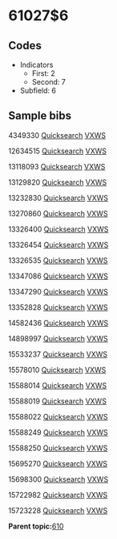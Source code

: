 # 61027$6

## Codes

-   Indicators
    -   First: 2
    -   Second: 7
-   Subfield: 6

## Sample bibs

4349330 [Quicksearch](https://search.library.yale.edu/catalog/4349330) [VXWS](http://prodorbis.library.yale.edu:7014/vxws/GetHoldingsService?bibId=4349330)

12634515 [Quicksearch](https://search.library.yale.edu/catalog/12634515) [VXWS](http://prodorbis.library.yale.edu:7014/vxws/GetHoldingsService?bibId=12634515)

13118093 [Quicksearch](https://search.library.yale.edu/catalog/13118093) [VXWS](http://prodorbis.library.yale.edu:7014/vxws/GetHoldingsService?bibId=13118093)

13129820 [Quicksearch](https://search.library.yale.edu/catalog/13129820) [VXWS](http://prodorbis.library.yale.edu:7014/vxws/GetHoldingsService?bibId=13129820)

13232830 [Quicksearch](https://search.library.yale.edu/catalog/13232830) [VXWS](http://prodorbis.library.yale.edu:7014/vxws/GetHoldingsService?bibId=13232830)

13270860 [Quicksearch](https://search.library.yale.edu/catalog/13270860) [VXWS](http://prodorbis.library.yale.edu:7014/vxws/GetHoldingsService?bibId=13270860)

13326400 [Quicksearch](https://search.library.yale.edu/catalog/13326400) [VXWS](http://prodorbis.library.yale.edu:7014/vxws/GetHoldingsService?bibId=13326400)

13326454 [Quicksearch](https://search.library.yale.edu/catalog/13326454) [VXWS](http://prodorbis.library.yale.edu:7014/vxws/GetHoldingsService?bibId=13326454)

13326535 [Quicksearch](https://search.library.yale.edu/catalog/13326535) [VXWS](http://prodorbis.library.yale.edu:7014/vxws/GetHoldingsService?bibId=13326535)

13347086 [Quicksearch](https://search.library.yale.edu/catalog/13347086) [VXWS](http://prodorbis.library.yale.edu:7014/vxws/GetHoldingsService?bibId=13347086)

13347290 [Quicksearch](https://search.library.yale.edu/catalog/13347290) [VXWS](http://prodorbis.library.yale.edu:7014/vxws/GetHoldingsService?bibId=13347290)

13352828 [Quicksearch](https://search.library.yale.edu/catalog/13352828) [VXWS](http://prodorbis.library.yale.edu:7014/vxws/GetHoldingsService?bibId=13352828)

14582436 [Quicksearch](https://search.library.yale.edu/catalog/14582436) [VXWS](http://prodorbis.library.yale.edu:7014/vxws/GetHoldingsService?bibId=14582436)

14898997 [Quicksearch](https://search.library.yale.edu/catalog/14898997) [VXWS](http://prodorbis.library.yale.edu:7014/vxws/GetHoldingsService?bibId=14898997)

15533237 [Quicksearch](https://search.library.yale.edu/catalog/15533237) [VXWS](http://prodorbis.library.yale.edu:7014/vxws/GetHoldingsService?bibId=15533237)

15578010 [Quicksearch](https://search.library.yale.edu/catalog/15578010) [VXWS](http://prodorbis.library.yale.edu:7014/vxws/GetHoldingsService?bibId=15578010)

15588014 [Quicksearch](https://search.library.yale.edu/catalog/15588014) [VXWS](http://prodorbis.library.yale.edu:7014/vxws/GetHoldingsService?bibId=15588014)

15588019 [Quicksearch](https://search.library.yale.edu/catalog/15588019) [VXWS](http://prodorbis.library.yale.edu:7014/vxws/GetHoldingsService?bibId=15588019)

15588022 [Quicksearch](https://search.library.yale.edu/catalog/15588022) [VXWS](http://prodorbis.library.yale.edu:7014/vxws/GetHoldingsService?bibId=15588022)

15588249 [Quicksearch](https://search.library.yale.edu/catalog/15588249) [VXWS](http://prodorbis.library.yale.edu:7014/vxws/GetHoldingsService?bibId=15588249)

15588250 [Quicksearch](https://search.library.yale.edu/catalog/15588250) [VXWS](http://prodorbis.library.yale.edu:7014/vxws/GetHoldingsService?bibId=15588250)

15695270 [Quicksearch](https://search.library.yale.edu/catalog/15695270) [VXWS](http://prodorbis.library.yale.edu:7014/vxws/GetHoldingsService?bibId=15695270)

15698300 [Quicksearch](https://search.library.yale.edu/catalog/15698300) [VXWS](http://prodorbis.library.yale.edu:7014/vxws/GetHoldingsService?bibId=15698300)

15722982 [Quicksearch](https://search.library.yale.edu/catalog/15722982) [VXWS](http://prodorbis.library.yale.edu:7014/vxws/GetHoldingsService?bibId=15722982)

15723228 [Quicksearch](https://search.library.yale.edu/catalog/15723228) [VXWS](http://prodorbis.library.yale.edu:7014/vxws/GetHoldingsService?bibId=15723228)

**Parent topic:**[610](../../tags/610/610.md)

